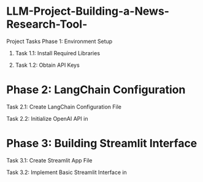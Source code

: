 # LLM-Project-Building-a-News-Research-Tool-
Project Tasks Phase 1: Environment Setup 
1. Task 1.1: Install Required Libraries

2. Task 1.2: Obtain API Keys

# Phase 2: LangChain Configuration 

Task 2.1: Create LangChain Configuration File

Task 2.2: Initialize OpenAI API in 

# Phase 3: Building Streamlit Interface 

Task 3.1: Create Streamlit App File

Task 3.2: Implement Basic Streamlit Interface in

